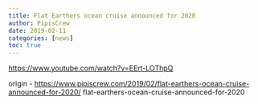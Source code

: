 ```yaml
---
title: Flat Earthers ocean cruise announced for 2020
author: PipisCrew
date: 2019-02-11
categories: [news]
toc: true
---
```


https://www.youtube.com/watch?v=EErt-LOThpQ

origin - https://www.pipiscrew.com/2019/02/flat-earthers-ocean-cruise-announced-for-2020/ flat-earthers-ocean-cruise-announced-for-2020
